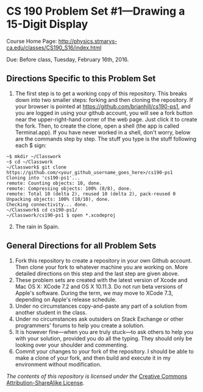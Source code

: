 # CS 190 Problem Set #1&mdash;Drawing a 15-Digit Display

Course Home Page: http://physics.stmarys-ca.edu/classes/CS190_S16/index.html

Due: Before class, Tuesday, February 16th, 2016.

## Directions Specific to this Problem Set

1. The first step is to get a working copy of this repository. This breaks down into two smaller steps: forking and then cloning the repository. If your browser is pointed at https://github.com/brianhill/cs190-ps1, and you are logged in using your github account, you will see a fork button near the upper-right-hand corner of the web page. Just click it to create the fork. Then, to create the clone, open a shell (the app is called Terminal.app). If you have never worked in a shell, don't worry, below are the commands step by step. The stuff you type is the stuff following each $ sign:
```
~$ mkdir ~/Classwork
~$ cd ~/Classwork
~/Classwork$ git clone https://github.com/<your_github_username_goes_here>/cs190-ps1
Cloning into 'cs190-ps1'...
remote: Counting objects: 10, done.
remote: Compressing objects: 100% (8/8), done.
remote: Total 10 (delta 2), reused 10 (delta 2), pack-reused 0
Unpacking objects: 100% (10/10), done.
Checking connectivity... done.
~/Classwork$ cd cs190-ps1/
~/Classwork/cs190-ps1 $ open *.xcodeproj
```
2. The rain in Spain.

## General Directions for all Problem Sets

1. Fork this repository to create a repository in your own Github account. Then clone your fork to whatever machine you are working on. More detailed directions on this step and the last step are given above.
2. These problem sets are created with the latest version of Xcode and Mac OS X: XCode 7.2 and OS X 10.11.3. Do not run beta versions of Apple's software. During the term, we may move to XCode 7.3, depending on Apple's release schedule.
3. Under no circumstances copy-and-paste any part of a solution from another student in the class.
4. Under no circumstances ask outsiders on Stack Exchange or other programmers' forums to help you create a solution.
5. It is however fine&mdash;when you are truly stuck&mdash;to ask others to help you with your solution, provided you do all the typing. They should only be looking over your shoulder and commenting.
6. Commit your changes to your fork of the repository. I should be able to make a clone of your fork, and then build and execute it in my environment without modification.

_The contents of this repository is licensed under the_ [Creative Commons Attribution-ShareAlike License](http://creativecommons.org/licenses/by-sa/3.0/).

